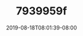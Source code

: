 ---
title: 7939959f
date: 2019-08-18T08:01:39-08:00
draft: false
location: Index, WA
img_url: https://d17enza3bfujl8.cloudfront.net/7939959f.jpg
original_fn: ""
tags:
- Index, WA
- climbing

---